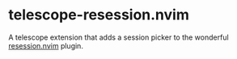 # telescope-resession.nvim

A telescope extension that adds a session picker to the wonderful [resession.nvim](https://github.com/stevearc/resession.nvim) plugin.
